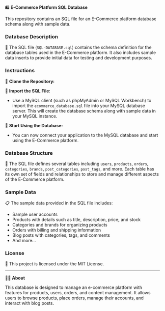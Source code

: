 🛍️ **E-Commerce Platform SQL Database**

This repository contains an SQL file for an E-Commerce platform database schema along with sample data.

### Database Description
📄 The SQL file (`SQL-DATABASE.sql`) contains the schema definition for the database tables used in the E-Commerce platform. It also includes sample data inserts to provide initial data for testing and development purposes.

### Instructions
📝 **Clone the Repository:**



📂 **Import the SQL File:**
   - Use a MySQL client (such as phpMyAdmin or MySQL Workbench) to import the `ecommerce_database.sql` file into your MySQL database server. This will create the database schema along with sample data in your MySQL instance.

🚀 **Start Using the Database:**
   - You can now connect your application to the MySQL database and start using the E-Commerce platform.

### Database Structure
💼 The SQL file defines several tables including `users`, `products`, `orders`, `categories`, `brands`, `post_categories`, `post_tags`, and more. Each table has its own set of fields and relationships to store and manage different aspects of the E-Commerce platform.

### Sample Data
📋 The sample data provided in the SQL file includes:
- Sample user accounts
- Products with details such as title, description, price, and stock
- Categories and brands for organizing products
- Orders with billing and shipping information
- Blog posts with categories, tags, and comments
- And more...

### License
📄 This project is licensed under the MIT License.

---

👩‍💻 **About**

This database is designed to manage an e-commerce platform with features for products, users, orders, and content management. It allows users to browse products, place orders, manage their accounts, and interact with blog posts.
